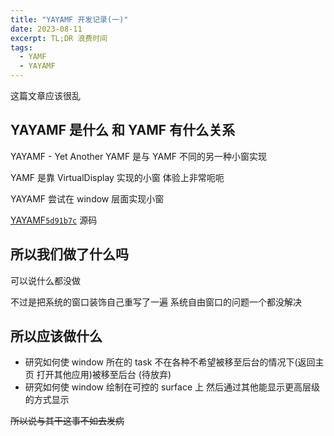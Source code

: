 ```yaml
---
title: "YAYAMF 开发记录(一)"
date: 2023-08-11
excerpt: TL;DR 浪费时间
tags:
  - YAMF
  - YAYAMF
---
```


这篇文章应该很乱

## YAYAMF 是什么 和 YAMF 有什么关系

YAYAMF - Yet Another YAMF 是与 YAMF 不同的另一种小窗实现

YAMF 是靠 VirtualDisplay 实现的小窗 体验上非常呃呃

YAYAMF 尝试在 window 层面实现小窗

[YAYAMF`5d91b7c`](https://github.com/duzhaokun123/YAYAMF/tree/5d91b7ccda18dcbe2a6d81fe45d45cd891c1ade9) 源码

## 所以我们做了什么吗

可以说什么都没做

不过是把系统的窗口装饰自己重写了一遍 系统自由窗口的问题一个都没解决

## 所以应该做什么

- 研究如何使 window 所在的 task 不在各种不希望被移至后台的情况下(返回主页 打开其他应用)被移至后台 (待放弃)
- 研究如何使 window 绘制在可控的 surface 上 然后通过其他能显示更高层级的方式显示

~~所以说与其干这事不如去发病~~